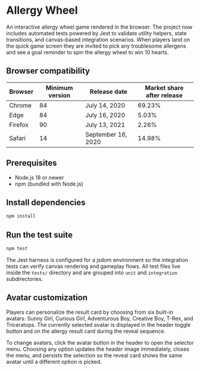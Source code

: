 # Allergy Wheel

An interactive allergy wheel game rendered in the browser. The project now includes automated tests powered by Jest to
validate utility helpers, state transitions, and canvas-based integration scenarios. When players land on the quick game
screen they are invited to pick any troublesome allergens and see a goal reminder to spin the allergy wheel to win 10
hearts.

## Browser compatibility

| Browser | Minimum version | Release date       | Market share after release |
|---------|-----------------|--------------------|----------------------------|
| Chrome  | 84              | July 14, 2020      | 69.23%                     |
| Edge    | 84              | July 16, 2020      | 5.03%                      |
| Firefox | 90              | July 13, 2021      | 2.26%                      |
| Safari  | 14              | September 16, 2020 | 14.98%                     |

## Prerequisites

- Node.js 18 or newer
- npm (bundled with Node.js)

## Install dependencies

```bash
npm install
```

## Run the test suite

```bash
npm test
```

The Jest harness is configured for a jsdom environment so the integration tests can verify canvas rendering and gameplay
flows. All test files live inside the `tests/` directory and are grouped into `unit` and `integration` subdirectories.

## Avatar customization

Players can personalize the result card by choosing from six built-in avatars: Sunny Girl, Curious Girl, Adventurous
Boy, Creative Boy, T-Rex, and Triceratops. The currently selected avatar is displayed in the header toggle button and on
the allergy result card during the reveal sequence.

To change avatars, click the avatar button in the header to open the selector menu. Choosing any option updates the
header image immediately, closes the menu, and persists the selection so the reveal card shows the same avatar until a
different option is picked.
